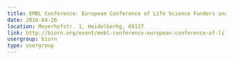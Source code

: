 ```yaml
---
title: EMBL Conference: European Conference of Life Science Funders and Foundations
date: 2016-04-26
location: Meyerhofstr. 1, Heidelberhg, 69117
link: http://biorn.org/event/embl-conference-european-conference-of-life-science-funders-and-foundations/
usergroup: biorn
type: usergroup
---
```

